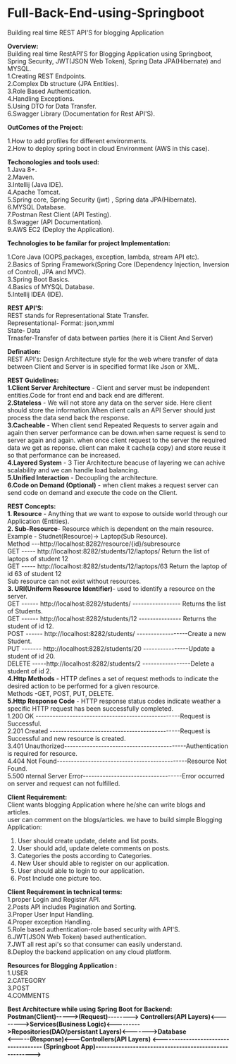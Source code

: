 # Full-Back-End-using-Springboot <br/>
Building real time REST API'S for blogging  Application<br/>

**Overview:**<br/>
Building real time RestAPI'S for Blogging Application using Springboot, Spring Security, JWT(JSON Web Token), Spring Data JPA(Hibernate) and MYSQL.<br/>
1.Creating REST Endpoints.<br/>
2.Complex Db structure (JPA Entities).<br/>
3.Role Based Authentication.<br/>
4.Handling Exceptions.<br/>
5.Using DTO for Data Transfer.<br/>
6.Swagger Library (Documentation  for Rest API'S).<br/>

**OutComes of the Project:**<br/>

1.How to add profiles for different environments.<br/>
2.How to deploy spring boot in  cloud Environment (AWS in this case).<br/>

**Techonologies and tools used:**<br/>
1.Java 8+.<br/>
2.Maven.<br/>
3.Intellij (Java IDE).<br/>
4.Apache Tomcat.<br/>
5.Spring core, Spring Security (jwt) , Spring data JPA(Hibernate).<br/>
6.MYSQL Database.<br/>
7.Postman Rest Client (API Testing).<br/>
8.Swagger (API Documentation).<br/>
9.AWS EC2 (Deploy the Application).<br/>

**Technologies to be familar for project Implementation:**<br/>

1.Core Java (OOPS,packages, exception, lambda, stream API etc).<br/>
2.Basics of Spring Framework(Spring Core (Dependency Injection, Inversion of Control), JPA and MVC).<br/>
3.Spring Boot Basics.<br/>
4.Basics of MYSQL Database.<br/>
5.Intellij IDEA (IDE).<br/>

**REST API'S:**<br/>
REST stands for Representational State Transfer.<br/>
Representational- Format: json,xmml<br/>
State- Data<br/>
Trnasfer-Transfer of data between parties (here it is Client And Server)<br/>

**Defination:**<br/>
REST API's: Design Architecture style for the web where transfer of data between Client and Server  is in specified format like Json or XML.<br/>

**REST Guidelines:**<br/>
**1.Client Server Architecture** - Client and server must be independent entities.Code for front end and back end are different.<br/>
**2.Stateless** - We will not store any data on the server side. Here client should store the information.When client calls an API Server should just process the data send back the response.<br/>
**3.Cacheable** - When client send Repeated Requests to server again and again then server performance can be down.when same request is send to server again and again.
when once client request to the server the required data we get as reponse. client can make it cache(a copy) and store  reuse it so that performance can be increased.<br/>
**4.Layered System** - 3 Tier Architecture beacuse of layering we can achive scalability and we can handle load balancing.<br/>
**5.Unified Interaction** - Decoupling the architecture.<br/>
**6.Code on Demand (Optional)** - when client makes a request server can  send code on demand and execute the code on the Client.<br/>

**REST Concepts:**<br/>
**1. Resource** - Anything that we want to expose to outside world through our Application (Entities).<br/>
**2. Sub-Resource**- Resource which is dependent on the main resource. Example - Studnet(Resource)-> Laptop(Sub Resource).<br/>
  Method ---http://localhost:8282/resource/{id}/subresource<br/>
  GET ----- http://localhost:8282/students/12/laptops/   Return the list of laptops of student 12<br/>
  GET ----- http://localhost:8282/students/12/laptops/63 Return the laptop of id 63 of student 12<br/>
  Sub resource can not exist without resources.<br/>
**3. URI(Uniform Resource Identifier)**- used to identify a resource on the server.<br/>
    GET  ------ http://localhost:8282/students/ ----------------- Returns the list of Students.<br/>
    GET  ------ http://localhost:8282/students/12 --------------- Returns the student of id 12.<br/>
    POST ------ http://localhost:8282/students/ ------------------Create a new Student.<br/>
    PUT ------- http://localhost:8282/students/20 ----------------Update a student of id 20.<br/>
    DELETE -----http://localhost:8282/students/2 -----------------Delete a student of id 2.<br/>
**4.Http Methods** - HTTP defines a set of request methods to indicate the desired action to be performed for a given resource.<br/>
 Methods -GET, POST, PUT, DELETE. <br/>
**5.Http Response Code** - HTTP response status codes indicate weather a specific HTTP request has been successfully completed.<br/>
1.200 OK ---------------------------------------------------Request is Successful.<br/>
2.201 Created ----------------------------------------------Request is Successful and new resource is created.<br/>
3.401 Unauthorized-------------------------------------------Authentication is required for resource.<br/>
4.404 Not Found----------------------------------------------Resource Not Found.<br/>
5.500 nternal Server Error-----------------------------------Error occurred on server and request can not fulfilled.<br/>

**Client Requirement:**<br/>
Client wants blogging Application where he/she can write blogs and articles.<br/>
user can comment on the blogs/articles.
we have to build simple Blogging Application:<br/>
1. User should create update, delete and list posts.<br/>
2. User should  add, update delete comments on posts.<br/>
3. Categories the posts according to Categories.<br/>
4. New User should able to register on our application.<br/>
5. User should able to login to our application.<br/>
6. Post Include one picture too.<br/>

**Client Requirement in technical terms:**<br/>
1.proper Login and Register API.<br/>
2.Posts API includes Pagination and Sorting.<br/>
3.Proper User Input Handling.<br/>
4.Proper exception Handling.<br/>
5.Role based authentication-role based security with API'S.<br/>
6.JWT(JSON Web Token) based authentication.<br/>
7.JWT all rest api's so that consumer can easily understand.<br/>
8.Deploy the backend application on any cloud platform.<br/>

**Resources for Blogging Application :** <br/>
1.USER<br/>
2.CATEGORY<br/>
3.POST<br/>
4.COMMENTS<br/>

**Best Architecture while using Spring Boot for Backend:**<br/>
**Postman(Client)----->(Request)--------> Controllers(API Layers)<-------->Services(Business Logic)<--------->Repositories(DAO/persistant Layers)<------->Database<br/>
  <-----(Response)<---Controllers(API Layers)     <------------------------------------ (Springboot App)-------------------------------------------------------><br/>**

     
     













